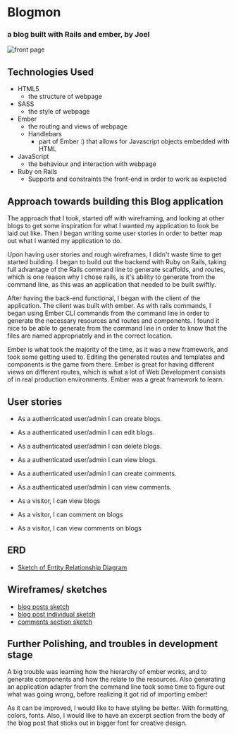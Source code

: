 # Blogmon
### a blog built with Rails and ember, by Joel

![front page](http://i.imgur.com/StfqV7H.png "Front-Page")
## Technologies Used
- HTML5
  - the structure of webpage
- SASS
  - the style of webpage
- Ember
  - the routing and views of webpage
  - Handlebars
    - part of Ember :) that allows for Javascript objects embedded with HTML
- JavaScript
  - the behaviour and interaction with webpage
- Ruby on Rails
  - Supports and constraints the front-end in order to work as expected

## Approach towards building this Blog application

The approach that I took, started off with wireframing, and looking at other blogs to get
some inspiration for what I wanted my application to look be laid out like. Then I began writing
some user stories in order to better map out what I wanted my application to do.

Upon having user stories and rough wireframes, I didn't waste time to get started building. I began to build
out the backend with Ruby on Rails, taking full advantage of the Rails command line to generate scaffolds, and routes,
which is one reason why I chose rails, is it's ability to generate from the command line, as this was an application
that needed to be built swiftly.

After having the back-end functional, I began with the client of the application. The client was built with ember.
As with rails commands, I began using Ember CLI commands from the command line in order to generate the
necessary resources and routes and components. I found it nice to be able to generate from the command line in order to know that
the files are named appropriately and in the correct location.

Ember is what took the majority of the time, as it was a new framework, and took some getting used to. Editing the generated routes and templates and components is the game from there. Ember is great for having different views on different routes, which
is what a lot of Web Development consists of in real production environments. Ember was a great framework to learn.


## User stories
- As a authenticated user/admin I can create blogs.
- As a authenticated user/admin I can edit blogs.
- As a authenticated user/admin I can delete blogs.
- As a authenticated user/admin I can view blogs.
- As a authenticated user/admin I can create comments.
- As a authenticated user/admin I can view comments.

- As a visitor, I can view blogs
- As a visitor, I can comment on blogs
- As a visitor, I can view comments on blogs

## ERD
- [Sketch of Entity Relationship Diagram](http://imgur.com/8787D7p)



## Wireframes/ sketches

- [blog posts sketch](http://imgur.com/jvqc2Pw)
- [blog post individual sketch](http://imgur.com/LmKizOD)
- [comments section sketch](http://imgur.com/kCttsWM)

## Further Polishing, and troubles in development stage


A big trouble was learning how the hierarchy of ember works, and to generate components and how the relate to the resources.
Also generating an application adapter from the command line took some time to figure out what was going wrong, before realizing it got rid of importing ember!

As it can be improved, I would like to have styling be better. With formatting, colors, fonts. Also, I would like to
have an excerpt section from the body of the blog post that sticks out in bigger font for creative design.
